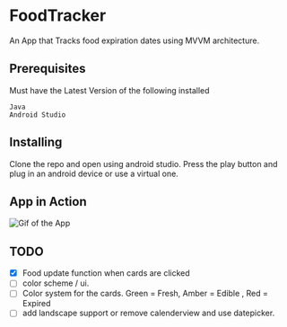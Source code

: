 # FoodTracker
An App that Tracks food expiration dates using MVVM architecture.


## Prerequisites

  Must have the Latest Version of the following installed
  ```
  Java
  Android Studio
  ```
  
## Installing 
  Clone the repo and open using android studio.
  Press the play button and plug in an android device or use a virtual one.



## App in Action
![Gif of the App](https://i.imgur.com/uuA3sGG.gif)

## TODO

- [X] Food update function when cards are clicked
- [ ] color scheme / ui.
- [ ] Color system for the cards. Green = Fresh, Amber = Edible , Red = Expired
- [ ] add landscape support or remove calenderview and use datepicker.

